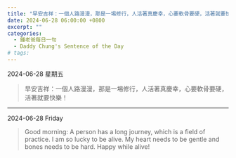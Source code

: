 ```yaml
---
title: "早安吉祥：一個人路漫漫，那是一埸修行，人活著真慶幸，心要軟骨要硬，活著就要快樂！ <br> Good morning: A person has a long journey, which is a field of practice. I am so lucky to be alive. My heart needs to be gentle and bones needs to be hard. Happy while alive!"
date: 2024-06-28 06:00:00 +0800
excerpt: ""
categories:
  - 鍾老爸每日一句
  - Daddy Chung's Sentence of the Day
# tags:
---
```


2024-06-28 星期五

> 早安吉祥：一個人路漫漫，那是一埸修行，人活著真慶幸，心要軟骨要硬，活著就要快樂！

---

2024-06-28 Friday

> Good morning: A person has a long journey, which is a field of practice. I am so lucky to be alive. My heart needs to be gentle and bones needs to be hard. Happy while alive!
